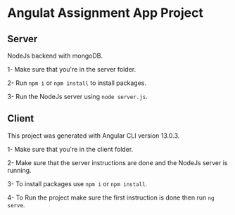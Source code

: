 # Angulat Assignment App Project

## Server

NodeJs backend with mongoDB.

1- Make sure that you're in the server folder.

2- Run  ```npm i```  or ```npm install``` to install packages.

3- Run the NodeJs server using ```node server.js```.

## Client 

This project was generated with Angular CLI version 13.0.3.

1- Make sure that you're in the client folder.

2- Make sure that the server instructions are done and the NodeJs server is running.

3- To install packages use ```npm i```  or ```npm install```.

4- To Run the project make sure the first instruction is done then run ```ng serve```.

